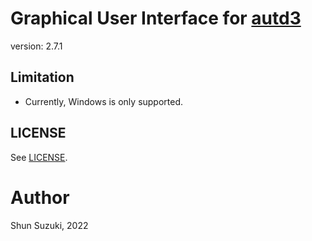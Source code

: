 # Graphical User Interface for [autd3](https://github.com/shinolab/autd3)

version: 2.7.1

## Limitation

* Currently, Windows is only supported.

## LICENSE

See [LICENSE](./LICENSE).

# Author

Shun Suzuki, 2022
